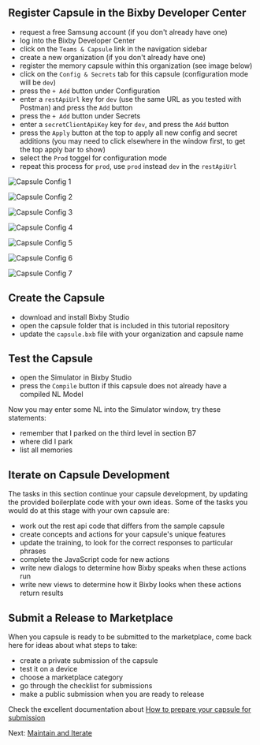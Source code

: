 ## Register Capsule in the Bixby Developer Center

- request a free Samsung account (if you don't already have one)
- log into the Bixby Developer Center
- click on the `Teams & Capsule` link in the navigation sidebar
- create a new organization (if you don't already have one)
- register the memory capsule within this organization (see image below)
- click on the `Config & Secrets` tab for this capsule (configuration mode will be `dev`)
- press the `+ Add` button under Configuration
- enter a `restApiUrl` key for `dev` (use the same URL as you tested with Postman) and press the `Add` button 
- press the `+ Add` button under Secrets
- enter a `secretClientApiKey` key for `dev`, and press the `Add` button
- press the `Apply` button at the top to apply all new config and secret additions (you may need to click elsewhere in the window first, to get the top apply bar to show)
- select the `Prod` toggel for configuration mode
- repeat this process for `prod`, use `prod` instead `dev` in the `restApiUrl`

![Capsule Config 1](capsule-config-1.png)

![Capsule Config 2](capsule-config-2.png)

![Capsule Config 3](capsule-config-3.png)

![Capsule Config 4](capsule-config-4.png)

![Capsule Config 5](capsule-config-5.png)

![Capsule Config 6](capsule-config-6.png)

![Capsule Config 7](capsule-config-7.png)

## Create the Capsule

- download and install Bixby Studio
- open the capsule folder that is included in this tutorial repository
- update the `capsule.bxb` file with your organization and capsule name

## Test the Capsule

- open the Simulator in Bixby Studio
- press the `Compile` button if this capsule does not already have a compiled NL Model

Now you may enter some NL into the Simulator window, try these statements:
- remember that I parked on the third level in section B7
- where did I park
- list all memories

## Iterate on Capsule Development

The tasks in this section continue your capsule development, by updating the provided boilerplate code with
your own ideas. Some of the tasks you would do at this stage with your own capsule are:
- work out the rest api code that differs from the sample capsule
- create concepts and actions for your capsule's unique features
- update the training, to look for the correct responses to particular phrases
- complete the JavaScript code for new actions
- write new dialogs to determine how Bixby speaks when these actions run
- write new views to determine how it Bixby looks when these actions return results

## Submit a Release to Marketplace

When you capsule is ready to be submitted to the marketplace, come back here for ideas about what
steps to take:
- create a private submission of the capsule
- test it on a device
- choose a marketplace category
- go through the checklist for submissions
- make a public submission when you are ready to release

Check the excellent documentation about
[How to prepare your capsule for submission](https://bixbydevelopers.com/dev/docs/dev-guide/developers/deploying.prep-marketplace)

Next: [Maintain and Iterate](07-maintenance-and-iteration.md)

